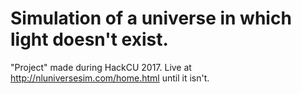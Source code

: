 # Simulation of a universe in which light doesn't exist.
"Project" made during HackCU 2017.
Live at http://nluniversesim.com/home.html until it isn't.
